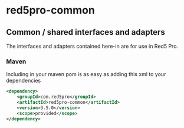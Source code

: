 # red5pro-common

## Common / shared interfaces and adapters

The interfaces and adapters contained here-in are for use in Red5 Pro.

### Maven

Including in your maven pom is as easy as adding this xml to your dependencies

```xml
<dependency>
    <groupId>com.red5pro</groupId>
    <artifactId>red5pro-common</artifactId>
    <version>3.5.0</version>
    <scope>provided</scope>
</dependency>
```
